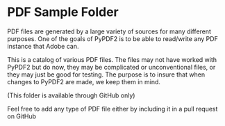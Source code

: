 # PDF Sample Folder

PDF files are generated by a large variety of sources
for many different purposes. One of the goals of PyPDF2
is to be able to read/write any PDF instance that Adobe
can.

This is a catalog of various PDF files. The
files may not have worked with PyPDF2 but do now, they
may be complicated or unconventional files, or they may
just be good for testing. The purpose is to insure that
when changes to PyPDF2 are made, we keep them in mind.

(This folder is available through GitHub only)

Feel free to add any type of PDF file
either by including it in a pull request on GitHub
